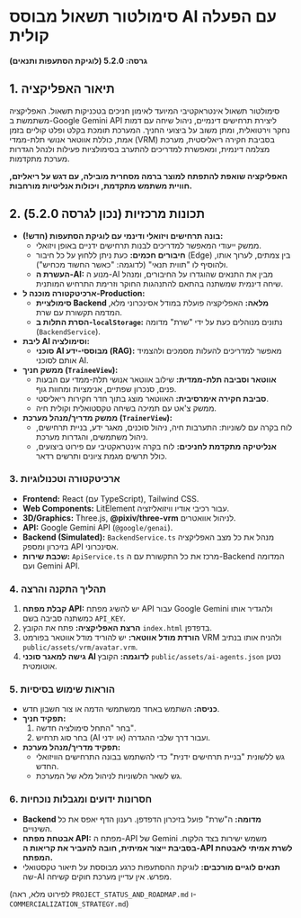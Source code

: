 # סימולטור תשאול מבוסס AI עם הפעלה קולית

**גרסה: 5.2.0 (לוגיקת הסתעפות ותנאים)**

## 1. תיאור האפליקציה

סימולטור תשאול אינטראקטיבי המיועד לאימון חניכים בטכניקות תשאול. האפליקציה משתמשת ב-Google Gemini API ליצירת תרחישים דינמיים, ניהול שיחה עם דמות נחקר וירטואלית, ומתן משוב על ביצועי החניך. המערכת תומכת בקלט ופלט קוליים בזמן אמת, כוללת אווטאר אנושי תלת-ממדי (VRM) בסביבת חקירה ריאליסטית, מערכת מצלמה דינמית, ומאפשרת למדריכים להתערב בסימולציות פעילות ולנהל הגדרות מערכת מתקדמות.

**האפליקציה שואפת להתפתח למוצר ברמה מסחרית מובילה, עם דגש על ריאליזם, חוויית משתמש מתקדמת, ויכולות אנליטיות מורחבות.**

## 2. תכונות מרכזיות (נכון לגרסה 5.2.0)

*   **בונה תרחישים ויזואלי ודינמי עם לוגיקת הסתעפות (חדש!):**
    *   ממשק ייעודי המאפשר למדריכים לבנות תרחישים ידניים באופן ויזואלי.
    *   **חיבורים חכמים:** כעת ניתן ללחוץ על כל חיבור (Edge) בין צמתים, לערוך אותו, ולהוסיף לו "תווית תנאי" (לדוגמה: "כאשר החשוד מכחיש").
    *   **העשרת ה-AI:** מנוע ה-AI מבין את התנאים שהוגדרו על החיבורים, ומנהל שיחה דינמית שמשתנה בהתאם להתנהגות החוקר וזרימת התרחיש המותנית.
*   **ארכיטקטורה מוכנה ל-Production:**
    *   **סימולציית Backend מלאה:** האפליקציה פועלת במודל אסינכרוני מלא, המדמה תקשורת עם שרת.
    *   **הסרת התלות ב-`localStorage`:** נתונים מנוהלים כעת על ידי "שרת" מדומה (`BackendService`).
*   **ליבת AI וסימולציה:**
    *   **סוכני AI מבוססי-ידע (RAG):** מאפשר למדריכים להעלות מסמכים ולהצמיד אותם לסוכני AI.
*   **ממשק חניך (`TraineeView`):**
    *   **אווטאר וסביבה תלת-ממדית:** שילוב אווטאר אנושי תלת-ממדי עם הבעות פנים, סנכרון שפתיים, אנימציות ומחוות גוף.
    *   **סביבת חקירה אימרסיבית:** האווטאר מוצג בתוך חדר חקירות ריאליסטי.
    *   ממשק צ'אט עם תמיכה בשיחה טקסטואלית וקולית חיה.
*   **ממשק מדריך/מנהל מערכת (`TrainerView`):**
    *   לוח בקרה עם לשוניות: התערבות חיה, ניהול סוכנים, מאגר ידע, בניית תרחישים, ניהול משתמשים, והגדרות מערכת.
    *   **אנליטיקה מתקדמת לחניכים:** לוח בקרה אינטראקטיבי עם פירוט ביצועים, כולל תרשים מגמת ציונים ותרשים רדאר.

### 3. ארכיטקטורה וטכנולוגיות

*   **Frontend:** React (עם TypeScript), Tailwind CSS.
*   **Web Components:** LitElement עבור רכיבי אודיו וויזואליזציה.
*   **3D/Graphics:** Three.js, **@pixiv/three-vrm** לניהול אוואטרים.
*   **API:** Google Gemini API (`@google/genai`).
*   **Backend (Simulated):** `BackendService.ts` מנהל את כל מצב האפליקציה בזיכרון ומספק API אסינכרוני.
*   **שכבת שירות:** `ApiService.ts` מרכז את כל התקשורת עם ה-Backend המדומה ועם Gemini API.

### 4. תהליך התקנה והרצה

1.  **קבלת מפתח API:** יש להשיג מפתח API עבור Google Gemini ולהגדיר אותו כמשתנה סביבה בשם `API_KEY`.
2.  **הרצת האפליקציה:** פתח את הקובץ `index.html` בדפדפן.
3.  **הורדת מודל אווטאר:** יש להוריד מודל אווטאר בפורמט VRM ולהניח אותו בנתיב `public/assets/vrm/avatar.vrm`.
4.  **גישה למאגר סוכני AI לדוגמה:** הקובץ `public/assets/ai-agents.json` נטען אוטומטית.

### 5. הוראות שימוש בסיסיות

*   **כניסה:** השתמש באחד ממשתמשי הדמה או צור חשבון חדש.
*   **תפקיד חניך:**
    1.  בחר "התחל סימולציה חדשה".
    2.  בחר סוג תרחיש (AI או ידני) ועבור דרך שלבי ההגדרה.
*   **תפקיד מדריך/מנהל מערכת:**
    *   גש ללשונית "בניית תרחישים ידנית" כדי להשתמש בבונה התרחישים הוויזואלי החדש.
    *   גש לשאר הלשוניות לניהול מלא של המערכת.

### 6. חסרונות ידועים ומגבלות נוכחיות

*   **Backend מדומה:** ה"שרת" פועל בזיכרון הדפדפן. רענון הדף יאפס את כל השינויים.
*   **אבטחת מפתח API:** מפתח ה-API של Gemini משמש ישירות בצד הלקוח. **בסביבת ייצור אמיתית, חובה להעביר את קריאות ה-API לשרת אמיתי לאבטחת המפתח.**
*   **תנאים לוגיים מורכבים:** לוגיקת ההסתעפות כרגע מבוססת על תיאור טקסטואלי שה-AI מפרש. אין עדיין מערכת חוקים קשיחה.

(לפירוט מלא, ראה `PROJECT_STATUS_AND_ROADMAP.md` ו-`COMMERCIALIZATION_STRATEGY.md`)